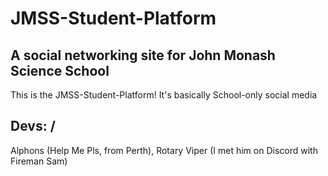 # JMSS-Student-Platform
## A social networking site for John Monash Science School

This is the JMSS-Student-Platform!
It's basically School-only social media

## Devs: /
Alphons (Help Me Pls, from Perth), Rotary Viper (I met him on Discord with Fireman Sam)

